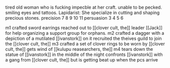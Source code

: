 tired old woman who is fucking impecble at her craft. unable to be pecked. smiling eyes and tattoos. 
Lapidarist: She specialize in cutting and shaping precious stones.
precision 7 8 9 10 11
persuasion 3 4 5 6

m1
	crafted sword earrings
	reached out to [[clover cult, the]] leader [[Jack]] for help organizing a support group for orphans.
m2
	crafted a dagger with a depiction of a mutilated [[ivanstork]] on it
	recruited the theives guild to join the [[clover cult, the]]
m3
	crafted a set of clover rings to be worn by [[clover cult, the]]
	gets wind of [[kulupu reasearchers, the]]
m4
	tears down the statue of [[ivanstork]] in the middle of the night
	confronts [[ivanstork]] with a gang from [[clover cult, the]] but is getting beat up when the pcs arrive